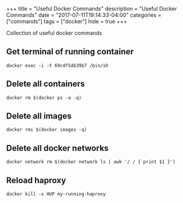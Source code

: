 +++
title = "Useful Docker Commands"
description = "Useful Docker Commands"
date = "2017-07-11T19:14:33-04:00"
categories = ["commands"]
tags = ["docker"]
hide = true
+++

Collection of useful docker commands

## Get terminal of running container
```
docker exec -i -t 69cdf5db39b7 /bin/sh
```

## Delete all containers
```
docker rm $(docker ps -a -q)
```

## Delete all images
```
docker rmi $(docker images -q)
```

## Delete all docker networks
```
docker network rm $(docker network ls | awk '/ / { print $1 }')
```

## Reload haproxy
```
docker kill -s HUP my-running-haproxy
```

